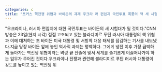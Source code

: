 ```yaml
---
categories: c
title: "포커스 핵전쟁 위협과 바이든의 과제 우크라 러 편입지 국민투표 폭풍의 핵 새 시험대"
---
```

"우크라이나, 러시아 편입지에 대한 국민투표는 바이든의 새 시험대가 될 것이다."CNN방송은 23일(현지 시각) 점점 고조되고 있는 블라디미르 푸틴 러시아 대통령의 핵 위협과 이에 대처하는 조 바이든 미국 대통령 및 서방의 대응 태세를 점검하는 기사를 내보냈다.지금 당장 바이든 앞에 놓인 역사적 과제는 명백하다. 그에게 냉전 이후 가장 급박하게 돌아가는 핵전쟁 위협이라는 벼랑 끝 전술에 맞서 세계를 슬기롭게 이끌어나가야 하는 임무가 주어진 것이다.우크라이나 전쟁과 관련해 블라디미르 푸틴 러시아 대통령이 강도를 높이고 있는 핵전쟁 위